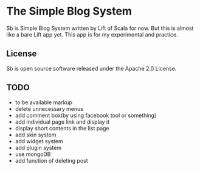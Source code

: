 # The Simple Blog System

Sb is Simple Blog System written by Lift of Scala for now.
But this is almost like a bare Lift app yet.
This app is for my experimental and practice.

## License
Sb is open source software released under the Apache 2.0 License.

## TODO
- to be available markup
- delete unnecessary menus
- add comment box(by using facebook tool or something)
- add individual page link and display it
- display short contents in the list page
- add skin system
- add widget system
- add plugin system
- use mongoDB
- add function of deleting post
